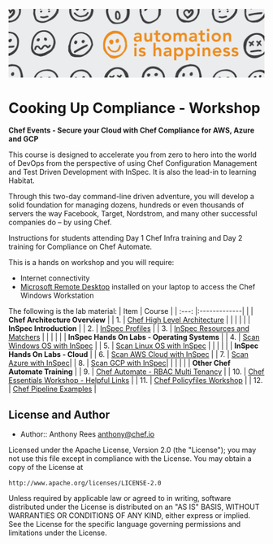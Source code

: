 ![Chef Events](/labs/images/Header.png)
# Cooking Up Compliance - Workshop
  
**Chef Events - Secure your Cloud with Chef Compliance for AWS, Azure and GCP**
  
This course is designed to accelerate you from zero to hero into the world of DevOps from the perspective of using Chef Configuration Management and Test Driven Development with InSpec. It is also the lead-in to learning Habitat.
  
Through this two-day command-line driven adventure, you will develop a solid foundation for managing dozens, hundreds or even thousands of servers the way Facebook, Target, Nordstrom, and many other successful companies do – by using Chef.
  
Instructions for students attending Day 1 Chef Infra training and Day 2 training for Compliance on Chef Automate.
  
This is a hands on workshop and you will require:  
 - Internet connectivity
 - [Microsoft Remote Desktop](https://docs.microsoft.com/en-us/windows-server/remote/remote-desktop-services/clients/remote-desktop-clients) installed on your laptop to access the Chef Windows Workstation  
  
The following is the lab material:
| Item | Course  | 
| :---: |:-------------| 
|     | **Chef Architecture Overview** |
| 1.  | [Chef High Level Architecture](labs/architecture.md) |
|     | |
|     | **InSpec Introduction** |
| 2.  | [InSpec Profiles](labs/intro_profiles.md) |
| 3.  | [InSpec Resources and Matchers](labs/intro_resources.md) |
|     | |
|     | **InSpec Hands On Labs - Operating Systems** |
| 4.  | [Scan Windows OS with InSpec](labs/windows_os.md) |
| 5.  | [Scan Linux OS with InSpec](labs/linux_os.md) |
|     | |
|     | **InSpec Hands On Labs - Cloud** |
| 6.  | [Scan AWS Cloud with InSpec](labs/aws_cloud.md) |
| 7.  | [Scan Azure with InSpec](labs/azure_cloud.md)|
| 8.  | [Scan GCP with InSpec](labs/gcp_cloud.md)|
|     | |
|     | **Other Chef Automate Training** |
| 9.  | [Chef Automate - RBAC Multi Tenancy](labs/rbac.md) |
| 10. | [Chef Essentials Workshop - Helpful Links](labs/essentials.md) |
| 11. | [Chef Policyfiles Workshop](https://github.com/anthonygrees/policyfiles_training) |
| 12. | [Chef Pipeline Examples](https://github.com/anthonygrees/chef_pipelines) |
  
  
  
## License and Author
  
* Author:: Anthony Rees <anthony@chef.io>

Licensed under the Apache License, Version 2.0 (the "License");
you may not use this file except in compliance with the License.
You may obtain a copy of the License at

    http://www.apache.org/licenses/LICENSE-2.0

Unless required by applicable law or agreed to in writing, software
distributed under the License is distributed on an "AS IS" BASIS,
WITHOUT WARRANTIES OR CONDITIONS OF ANY KIND, either express or implied.
See the License for the specific language governing permissions and
limitations under the License.
